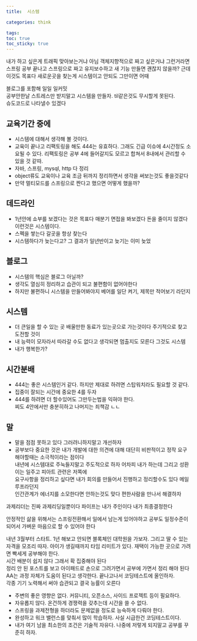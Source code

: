 ```yaml
---
title:  시스템

categories: think

tags: 
toc: true
toc_sticky: true
---
```


  
  
내가 하고 싶은게 트래픽 맞아보는거냐 아님 객체지향적으로 짜고 싶은거냐 그런거라면 스프링 공부 끝나고 스프링으로 짜고 유지보수하고 새 기능 만들면 괜찮지 않을까? 근데 이것도 목표다 새로운곳을 찾는게 시스템이고 안되도 그만이면 어때  
  
블로그를 포함해 일일 일커밋  
공부안한날 스트레스만 받지말고 시스템을 만들자. til같은것도 무시할게 못된다.  
슈도코드로 나타낼수 있겠다  
  
  
## 교육기간 중에  
- 시스템에 대해서 생각해 볼 것이다.  
- 교육이 끝나고 리팩토링을 해도 444는 유효하다. 그래도 긴급 이슈에 4시간정도 소요될 수 있다. 리팩토링은 공부 4에 들어갈지도 모르고 합쳐서 8내에서 관리할 수 있을 것 같따.  
- 자바, 스프링, mysql, http 다 정리  
- object류도 교육이나 교육 조금 뒤까지 정리하면서 생각을 써보는것도 좋을것같다  
- 만약 멀티모드를 스프링으로 짠다고 했으면 어떻게 했을까?  
  
  
## 데드라인  
- 1년안에 쇼부를 보겠다는 것은 목표다 매분기 면접을 봐보겠다 돈을 줄이지 않겠다 이런것은 시스템이다.  
- 스펙을 쌓는다 갈곳을 항상 찾는다  
- 시스템하다가 늦는다고? 그 결과가 일년반이고 늦기는 이미 늦었  
  
  
## 블로그  
- 시스템의 핵심은 블로그 아닐까?  
- 생각도 열심히 정리하고 습관이 되고 불편함이 없어야한다  
- 하지만 불편하니 시스템을 만들어봐야지 베어를 일단 켜기, 제목만 적어보기 라던지  
  
## 시스템  
- 더 큰일을 할 수 있는 곳 배울만한 동료가 있는곳으로 가는것이다 주기적으로 찾고 도전할 것이  
- 내 능력이 모자라서 따라갈 수도 없다고 생각되면 멈출지도 모른다 그것도 시스템  
- 내가 행복한가?  
  
## 시간분배  
- 444는 좋은 시스템인거 같다. 하지만 제대로 하려면 스탑워치라도 필요할 것 같다.  
- 집중이 잘되는 시간에 중요한 4를 두자  
- 444를 하려면 더 할수있어도 그만두는법을 익혀야 한다.  
찌도 4안에서만 충분히하고 나머지는 죄책감 ㄴㄴ  
  
## 말  
- 말을 점점 못하고 있다 그러려니하지말고 개선하자  
- 공부보다 중요한 것은 내가 개발에 대한 의견에 대해 대단히 비판적이고 정작 요구해야할때는 소극적이라는 점이다  
내년에 시스템대로 주눅들지말고 주도적으로 하자 어차피 내가 하는데 그리고 성환이는 일주고 피아트 관련은 저쪽에  
요구사항을 정리하고 싶다면 내가 회의를 만들어서 진행하고 정리할수도 있다 메일루프라던지  
인간관계가 에너지를 소모한다면 안하는것도 맞다 편한사람을 만나서 해결하자  
  
  
  
과제리더는 진짜 과제리딩일뿐이다 파이프는 내가 주인이다 내가 최종결정한다  
  
  
  
  
  
  
  
  
안정적인 삶을 위해서는 스프링전환해서 일에서 남는게 있어야하고 공부도 일정수준이 되어서 가벼운 마음으로 할 수 있어야 한다  
  
내년 3월부터 스타트. 1년 해보고 안되면 블록체인 대학원을 가보자. 그리고 딸 수 있는 자격을 모조리 따자. 아이가 생길때까지 타임 리미트가 있다. 재택이 가능한 곳으로 가려면 빡세게 공부해야 한다.  
시간 배분이 쉽지 않다 그래서 확 집중해야 된다  
정리 안 된 포스트를 보고 아이패드로 손으로 그려가면서 공부에 가면서 정리 해야 된다  
AA는 과정 자체가 도움이 된다고 생각한다. 끝나고나서 코딩테스트에 올인하자.  
각종 기기 노력해서 써야 습관되고 결국 능률이 오른다  
  
* 주변의 좋은 영향은 없다. 커뮤니티, 오픈소스, 사이드 프로젝트 등이 필요하다.  
* 자유롭지 않다. 온건하게 경쟁력을 갖추는데 시간을 쓸 수 없다.  
* 스프링을 과제전형을 하더라도 문제없을 정도로 능숙하게 다뤄야 한다.  
* 완성하고 워크 밸런스를 맞춰서 많이 학습하자. 사실 시급한건 코딩테스트이다.  
* 내가 여기 남을 최소한의 조건은 기술적 자유다. 나중에 저렇게 되지말고 공부를 꾸준히 하자.  
